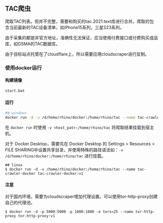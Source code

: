 ## TAC爬虫

爬取TAC列表。但并不完整，需要和购买的tac.2021.text库进行合并。爬取的包含当前最新的TAC设备清单，如iPhone15系列，三星S23系列。

由于采集的都是非官方地址，准确性无法保证，应当使用付费接口或付费购买成品库，如GSMA的TAC数据库。

由于目标站点托管在了cloudflare上，所以需要应用cloudscraper进行反制。



### 使用docker运行

#### 构建镜像

```bash
start.bat
```

#### 运行

```bash
## windows
docker run -d -v /d/home/rhino/docker:/home/rhino/tac --name tac-crawler-docker tac-crawler-docker:v1
```

在 `docker run` 时使用 `-v <host_pat>:/home/rhino/tac` 将爬取结果挂载到宿主机。

对于 Docker Desktop，需要先在 Docker Desktop 的 Settings > Resources > FILE SHARING中设置共享目录，并使用特殊的路径语法如：`-v /d/home/rhino/docker:/home/rhino/tac` 进行挂载。

```shell
## linux
$ docker run -d -v /home/rhino/docker:/home/rhino/tac --name tac-crawler-docker tac-crawler-docker:v1
```

#### 注意

对于国内环境，需要为cloudscraper增加代理设置。可以使用tor-http-proxy创建自己的代理池。

```shell
$ docker run -d -p 5000:5000 -p 1080:1080 -e tors=25 --name tor-http-proxy tor-http-proxy:v1
```

